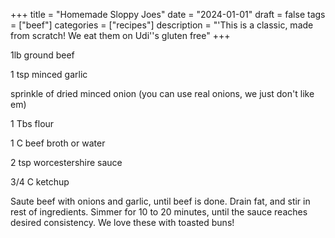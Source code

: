 ﻿+++
title = "Homemade Sloppy Joes"
date = "2024-01-01"
draft = false
tags = ["beef"]
categories = ["recipes"]
description = "'This is a classic, made from scratch! We eat them on Udi''s gluten free"
+++

1lb ground beef

1 tsp minced garlic

sprinkle of dried minced onion (you can use real onions, we just don't like em)

1 Tbs flour

1 C beef broth or water

2 tsp worcestershire sauce

3/4 C ketchup

Saute beef with onions and garlic, until beef is done. Drain fat, and stir in rest of ingredients. Simmer for 10 to 20 minutes, until the sauce reaches desired consistency. We love these with toasted buns!